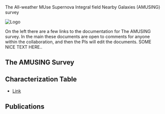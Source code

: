 

The All-weather MUse Supernova Integral field Nearby Galaxies (AMUSING) survey

![Logo](https://raw.githubusercontent.com/amusing-muse/amusing-muse.github.io/blob/master/front.jpg)

On the left there are a few links to the documentation for The AMUSING survey. In the main these documents are open to comments for anyone within the collaboration, and then the PIs will edit the documents.  SOME NICE TEXT HERE..


## The AMUSING Survey


## Characterization Table

- [Link](https://github.com/amusing-muse/Characterization/blob/master/Sample_char/amusing_sample_char.csv)

## Publications

